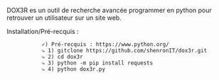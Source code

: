 DOX3R es un outil de recherche avancée programmer en
python pour retrouver un utilisateur sur un site web.

Installation/Pré-recquis :  
               
               ✓) Pré-recquis : https://www.python.org/  
               ⤷ 1) gitclone https://github.com/shenronIT/dox3r.git       
               ⤷ 2) cd dox3r
               ⤷ 3) python -m pip install requests
               ⤷ 4) python dox3r.py  
               
               

